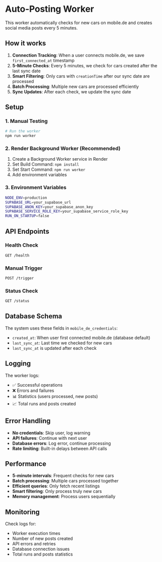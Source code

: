 # Auto-Posting Worker

This worker automatically checks for new cars on mobile.de and creates social media posts every 5 minutes.

## How it works

1. **Connection Tracking**: When a user connects mobile.de, we save `first_connected_at` timestamp
2. **5-Minute Checks**: Every 5 minutes, we check for cars created after the last sync date
3. **Smart Filtering**: Only cars with `creationTime` after our sync date are processed
4. **Batch Processing**: Multiple new cars are processed efficiently
5. **Sync Updates**: After each check, we update the sync date

## Setup

### 1. Manual Testing
```bash
# Run the worker
npm run worker
```

### 2. Render Background Worker (Recommended)
1. Create a Background Worker service in Render
2. Set Build Command: `npm install`
3. Set Start Command: `npm run worker`
4. Add environment variables

### 3. Environment Variables
```bash
NODE_ENV=production
SUPABASE_URL=your_supabase_url
SUPABASE_ANON_KEY=your_supabase_anon_key
SUPABASE_SERVICE_ROLE_KEY=your_supabase_service_role_key
RUN_ON_STARTUP=false
```

## API Endpoints

### Health Check
```bash
GET /health
```

### Manual Trigger
```bash
POST /trigger
```

### Status Check
```bash
GET /status
```

## Database Schema

The system uses these fields in `mobile_de_credentials`:
- `created_at`: When user first connected mobile.de (database default)
- `last_sync_at`: Last time we checked for new cars
- `last_sync_at` is updated after each check

## Logging

The worker logs:
- ✅ Successful operations
- ❌ Errors and failures
- 📊 Statistics (users processed, new posts)
- 📈 Total runs and posts created

## Error Handling

- **No credentials**: Skip user, log warning
- **API failures**: Continue with next user
- **Database errors**: Log error, continue processing
- **Rate limiting**: Built-in delays between API calls

## Performance

- **5-minute intervals**: Frequent checks for new cars
- **Batch processing**: Multiple cars processed together
- **Efficient queries**: Only fetch recent listings
- **Smart filtering**: Only process truly new cars
- **Memory management**: Process users sequentially

## Monitoring

Check logs for:
- Worker execution times
- Number of new posts created
- API errors and retries
- Database connection issues
- Total runs and posts statistics
